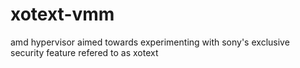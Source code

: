 # xotext-vmm

amd hypervisor aimed towards experimenting with sony's exclusive security feature refered to as xotext